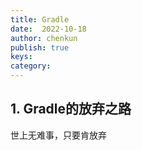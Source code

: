 ```yaml
---
title: Gradle
date:  2022-10-18
author: chenkun
publish: true
keys:
category:
---
```


## 1. Gradle的放弃之路

世上无难事，只要肯放弃
